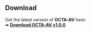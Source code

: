 ## Download
Get the latest version of **OCTA-AV** here:  
➡ [**Download OCTA-AV v1.0.0**](https://github.com/masrurarefinsadhin/OCTA-AV/releases/tag/v1.0.0)
